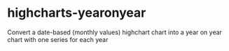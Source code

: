 # highcharts-yearonyear
Convert a date-based (monthly values) highchart chart into a year on year chart with one series for each year
